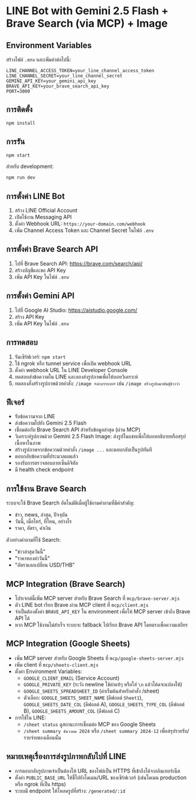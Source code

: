 # LINE Bot with Gemini 2.5 Flash + Brave Search (via MCP) + Image

## Environment Variables

สร้างไฟล์ `.env` และเพิ่มค่าต่อไปนี้:

```
LINE_CHANNEL_ACCESS_TOKEN=your_line_channel_access_token
LINE_CHANNEL_SECRET=your_line_channel_secret
GEMINI_API_KEY=your_gemini_api_key
BRAVE_API_KEY=your_brave_search_api_key
PORT=3000
```

## การติดตั้ง

```bash
npm install
```

## การรัน

```bash
npm start
```

สำหรับ development:
```bash
npm run dev
```

## การตั้งค่า LINE Bot

1. สร้าง LINE Official Account
2. เปิดใช้งาน Messaging API
3. ตั้งค่า Webhook URL: `https://your-domain.com/webhook`
4. เพิ่ม Channel Access Token และ Channel Secret ในไฟล์ `.env`

## การตั้งค่า Brave Search API

1. ไปที่ Brave Search API: https://brave.com/search/api/
2. สร้างบัญชีและขอ API Key
3. เพิ่ม API Key ในไฟล์ `.env`

## การตั้งค่า Gemini API

1. ไปที่ Google AI Studio: https://aistudio.google.com/
2. สร้าง API Key
3. เพิ่ม API Key ในไฟล์ `.env`

## การทดสอบ

1. รันเซิร์ฟเวอร์: `npm start`
2. ใช้ ngrok หรือ tunnel service เพื่อเปิด webhook URL
3. ตั้งค่า webhook URL ใน LINE Developer Console
4. ทดสอบส่งข้อความใน LINE และลองส่งรูปภาพเพื่อให้บอทวิเคราะห์
5. ทดลองสั่งสร้างรูปภาพด้วยคำสั่ง: `/image <คำบรรยาย>` เช่น `/image สร้างรูปหมาพันธุ์ชิวาว่า`

## ฟีเจอร์

- รับข้อความจาก LINE
- ส่งข้อความไปยัง Gemini 2.5 Flash
- เชื่อมต่อกับ Brave Search API สำหรับข้อมูลล่าสุด (ผ่าน MCP)
- วิเคราะห์รูปภาพด้วย Gemini 2.5 Flash Image: ส่งรูปในแชทเพื่อให้บอทอธิบายหรือสรุปเนื้อหาในภาพ
- สร้างรูปภาพจากข้อความด้วยคำสั่ง `/image ...` และตอบกลับเป็นรูปทันที
- ตอบกลับข้อความที่ประมวลผลแล้ว
- รองรับการตรวจสอบลายเซ็นดิจิทัล
- มี health check endpoint

## การใช้งาน Brave Search

ระบบจะใช้ Brave Search อัตโนมัติเมื่อผู้ใช้ถามคำถามที่มีคำสำคัญ:
- ข่าว, news, ล่าสุด, ปัจจุบัน
- วันนี้, เมื่อไหร่, ที่ไหน, อย่างไร
- ราคา, อัตรา, ค่าเงิน

ตัวอย่างคำถามที่ใช้ Search:
- "ข่าวล่าสุดวันนี้"
- "ราคาทองคำวันนี้"
- "อัตราแลกเปลี่ยน USD/THB"

## MCP Integration (Brave Search)

- โปรเจกต์นี้เพิ่ม MCP server สำหรับ Brave Search ที่ `mcp/brave-server.mjs`
- ตัว LINE bot เรียก Brave ผ่าน MCP client ที่ `mcp/client.mjs`
- จำเป็นต้องตั้งค่า `BRAVE_API_KEY` ใน environment เพื่อให้ MCP server เข้าถึง Brave API ได้
- หาก MCP ใช้งานไม่สำเร็จ ระบบจะ fallback ไปเรียก Brave API โดยตรงเพื่อความเสถียร

## MCP Integration (Google Sheets)

- เพิ่ม MCP server สำหรับ Google Sheets ที่ `mcp/google-sheets-server.mjs`
- เพิ่ม client ที่ `mcp/sheets-client.mjs`
- ตั้งค่า Environment Variables:
  - `GOOGLE_CLIENT_EMAIL` (Service Account)
  - `GOOGLE_PRIVATE_KEY` (ระวัง newline ใช้ค่าแท้ๆ หรือใส่ `\n` แล้วโค้ดจะแปลงให้)
  - `GOOGLE_SHEETS_SPREADSHEET_ID` (ค่าเริ่มต้นสำหรับคำสั่ง /sheet)
  - ตัวเลือก: `GOOGLE_SHEETS_SHEET_NAME` (ดีฟอลต์ `Sheet1`), `GOOGLE_SHEETS_DATE_COL` (ดีฟอลต์ A), `GOOGLE_SHEETS_TYPE_COL` (ดีฟอลต์ B), `GOOGLE_SHEETS_AMOUNT_COL` (ดีฟอลต์ C)
- การใช้ใน LINE:
  - `/sheet status` ดูสถานะการเชื่อมต่อ MCP ของ Google Sheets
  - `/sheet summary ธันวาคม 2024` หรือ `/sheet summary 2024-12` เพื่อสรุปรายรับ/รายจ่ายของเดือนนั้น

## หมายเหตุเรื่องการส่งรูปภาพกลับไปที่ LINE
- การตอบกลับรูปภาพจำเป็นต้องให้ URL ของไฟล์เป็น HTTPS ที่เข้าถึงได้จากอินเทอร์เน็ต
- ตั้งค่า `PUBLIC_BASE_URL` ให้ชี้ไปยังโดเมน/URL ของเซิร์ฟเวอร์ (เช่นโดเมน production หรือ ngrok ที่เป็น https)
- ระบบมี endpoint ให้โหลดรูปที่สร้าง: `/generated/:id`

